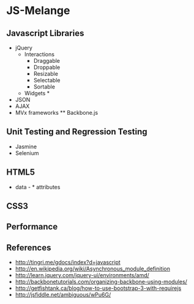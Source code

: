 JS-Melange
==========

Javascript Libraries
--------------------
* jQuery
    * Interactions
        * Draggable
        * Droppable
        * Resizable
        * Selectable
        * Sortable
    * Widgets
        * 
* JSON
* AJAX
* MVx frameworks
** Backbone.js

Unit Testing and Regression Testing
-----------------------------------
* Jasmine
* Selenium

HTML5
-----
* data - * attributes


CSS3
----

Performance
-----------


References
-----------
* http://tingri.me/gdocs/index?d=javascript
* http://en.wikipedia.org/wiki/Asynchronous_module_definition
* http://learn.jquery.com/jquery-ui/environments/amd/
* http://backbonetutorials.com/organizing-backbone-using-modules/
* http://getfishtank.ca/blog/how-to-use-bootstrap-3-with-requirejs
* http://jsfiddle.net/ambiguous/wPu6G/